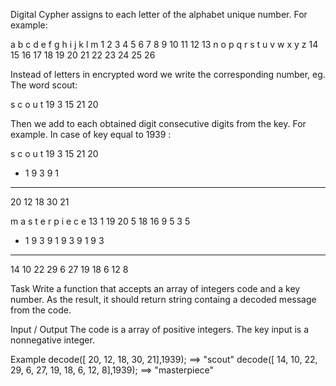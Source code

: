 Digital Cypher assigns to each letter of the alphabet unique number. For example:

 a  b  c  d  e  f  g  h  i  j  k  l  m
 1  2  3  4  5  6  7  8  9 10 11 12 13
 n  o  p  q  r  s  t  u  v  w  x  y  z
14 15 16 17 18 19 20 21 22 23 24 25 26


Instead of letters in encrypted word we write the corresponding number, eg. The word scout:

 s  c  o  u  t
19  3 15 21 20


Then we add to each obtained digit consecutive digits from the key. For example. In case of key equal to 1939 :

   s  c  o  u  t
  19  3 15 21 20
 + 1  9  3  9  1
 ---------------
  20 12 18 30 21
  
   m  a  s  t  e  r  p  i  e  c  e
  13  1 19 20  5 18 16  9  5  3  5
+  1  9  3  9  1  9  3  9  1  9  3
  --------------------------------
  14 10 22 29  6 27 19 18  6  12 8

  
Task
Write a function that accepts an array of integers code and a key number. As the result, it should return string containg a decoded message from the code.

Input / Output
The code is a array of positive integers.
The key input is a nonnegative integer.

Example
decode([ 20, 12, 18, 30, 21],1939);  ==> "scout"
decode([ 14, 10, 22, 29, 6, 27, 19, 18, 6, 12, 8],1939);  ==>  "masterpiece"